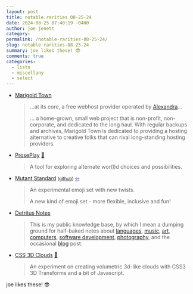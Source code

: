 ```yaml
---
layout: post
title: notable.rarities 08-25-24
date: 2024-08-25 07:40:19 -0400
author: joe jenett
category: 
permalink: /notable-rarities-08-25-24/
slug: notable-rarities-08-25-24
summary: joe likes these! 😎
comments: true
categories:
  - lists
  - miscellany
  - select
---
```

<ul class="links">
	<li><a title="Marigold Town: a web hosting provider with a small-town vibe" href="https://marigold.town/">Marigold Town</a><blockquote><p>...at its core, a free webhost provider operated by <a href="https://xandra.cc" target="_new">Alexandra</a>...</p><p>... a home-grown, small web project that is non-profit, non-corporate, and dedicated to the long haul. With regular backups and archives, Marigold Town is dedicated to providing a hosting alternative to creative folks that can rival long-standing hosting providers.</p></blockquote></li>
	<li><a title="Playground | ProsePlay" href="https://www.proseplay.net/playground/">ProsePlay</a> <a title="source" href="https://pinboard.in/u:roger">📌</a><blockquote><p>A tool for exploring alternate wor(l)d choices and possibilities.</p></blockquote></li>
	<li><a title="Mutant Standard" href="https://mutant.tech/">Mutant Standard</a> <small>(<a href="https://github.com/mutantstandard">github</a>)</small>  <a title="source" href="https://weirder.earth/@mutantstd"><span style="color:blue;">&#8678;</span></a><blockquote><p>An experimental emoji set with new twists.</p><p>A new kind of emoji set - more flexible, inclusive and fun!</p></blockquote></li>
	<li><a title="Detritus Notes" href="https://detritus.zone/notes">Detritus Notes</a><blockquote><p>This is my public knowledge base, by which I mean a dumping ground for half-baked notes about <a href="https://detritus.zone/notes/notes/languages">languages</a>, <a href="https://detritus.zone/notes/notes/music">music</a>, <a href="https://detritus.zone/notes/notes/art">art</a>, <a href="https://detritus.zone/notes/notes/computers">computers</a>, <a href="https://detritus.zone/notes/notes/software-dev">software development</a>, <a href="https://detritus.zone/notes/notes/photography">photography</a>, and the occasional <a href="https://detritus.zone/notes/notes/blog">blog</a> post. </p></blockquote></li>
	<li><a title="CSS 3D Clouds" href="https://spite.github.io/CSS3DClouds/">CSS 3D Clouds</a> <a title="source" href="https://pinboard.in/u:zero1infinity">📌</a><blockquote><p>An experiment on creating volumetric 3d-like clouds with CSS3 3D Transforms and a bit of Javascript.</p></blockquote></li>
</ul>
joe likes these! 😎
<a href="https://brid.gy/publish/mastodon"></a>
